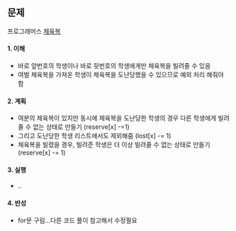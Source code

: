 ## 문제

프로그래머스 [체육복](https://school.programmers.co.kr/learn/courses/30/lessons/42862?language=java)

#### 1. 이해

- 바로 앞번호의 학생이나 바로 뒷번호의 학생에게만 체육복을 빌려줄 수 있음
- 여벌 체육복을 가져온 학생이 체육복을 도난당했을 수 있으므로 예외 처리 해줘야 함

#### 2. 계획

- 여분의 체육복이 있지만 동시에 체육복을 도난당한 학생의 경우 다른 학생에게 빌려줄 수 없는 상태로 만들기 (reserve[x] -=1)
- 그리고 도난당한 학생 리스트에서도 제외해줌 (lost[x] -= 1)
- 체육복을 빌렸을 경우, 빌려준 학생은 더 이상 빌려줄 수 없는 상태로 만들기 (reserve[x] -= 1)

#### 3. 실행

- ..

#### 4. 반성

- for문 구림...다른 코드 풀이 참고해서 수정필요

